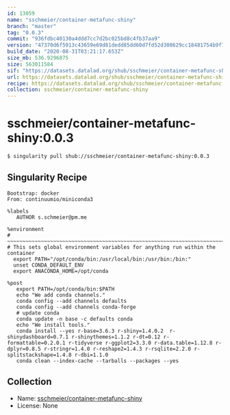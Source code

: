 ```yaml
---
id: 13059
name: "sschmeier/container-metafunc-shiny"
branch: "master"
tag: "0.0.3"
commit: "936fdbc40130a4ddd7cc7d2bc025bd8c4fb37aa9"
version: "47370d6f5913c43659e69d81dedd85dd60d7fd52d308629cc18481754b9f7b5e"
build_date: "2020-08-31T03:21:17.653Z"
size_mb: 536.9296875
size: 563011584
sif: "https://datasets.datalad.org/shub/sschmeier/container-metafunc-shiny/0.0.3/2020-08-31-936fdbc4-47370d6f/47370d6f5913c43659e69d81dedd85dd60d7fd52d308629cc18481754b9f7b5e.sif"
url: https://datasets.datalad.org/shub/sschmeier/container-metafunc-shiny/0.0.3/2020-08-31-936fdbc4-47370d6f/
recipe: https://datasets.datalad.org/shub/sschmeier/container-metafunc-shiny/0.0.3/2020-08-31-936fdbc4-47370d6f/Singularity
collection: sschmeier/container-metafunc-shiny
---
```


# sschmeier/container-metafunc-shiny:0.0.3

```bash
$ singularity pull shub://sschmeier/container-metafunc-shiny:0.0.3
```

## Singularity Recipe

```singularity
Bootstrap: docker
From: continuumio/miniconda3

%labels
   AUTHOR s.schmeier@pm.me

%environment
# ~~~~~~~~~~~~~~~~~~~~~~~~~~~~~~~~~~~~~~~~~~~~~~~~~~~~~~~~~~~~~~~~~~~~~~~~~~~~~
# This sets global environment variables for anything run within the container
  export PATH="/opt/conda/bin:/usr/local/bin:/usr/bin:/bin:"
  unset CONDA_DEFAULT_ENV
  export ANACONDA_HOME=/opt/conda

%post
   export PATH=/opt/conda/bin:$PATH
   echo "We add conda channels."
   conda config --add channels defaults
   conda config --add channels conda-forge
   # update conda
   conda update -n base -c defaults conda
   echo "We install tools."
   conda install --yes r-base=3.6.3 r-shiny=1.4.0.2  r-shinydashboard=0.7.1 r-shinythemes=1.1.2 r-dt=0.12 r-formattable=0.2.0.1 r-tidyverse r-ggplot2=3.3.0 r-data.table=1.12.8 r-dplyr=0.8.5 r-stringr=1.4.0 r-reshape2=1.4.3 r-rsqlite=2.2.0 r-splitstackshape=1.4.8 r-dbi=1.1.0
   conda clean --index-cache --tarballs --packages --yes
```

## Collection

 - Name: [sschmeier/container-metafunc-shiny](https://github.com/sschmeier/container-metafunc-shiny)
 - License: None

